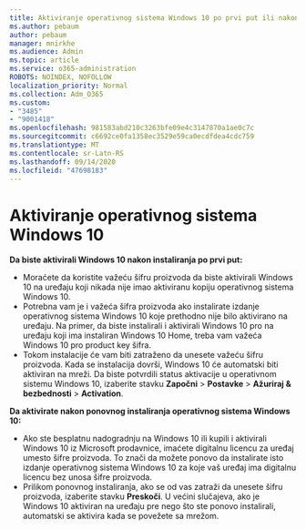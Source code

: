 ```yaml
---
title: Aktiviranje operativnog sistema Windows 10 po prvi put ili nakon ponovnog instaliranja
ms.author: pebaum
author: pebaum
manager: mnirkhe
ms.audience: Admin
ms.topic: article
ms.service: o365-administration
ROBOTS: NOINDEX, NOFOLLOW
localization_priority: Normal
ms.collection: Adm_O365
ms.custom:
- "3485"
- "9001418"
ms.openlocfilehash: 981583abd210c3263bfe09e4c3147870a1ae0c7c
ms.sourcegitcommit: c6692ce0fa1358ec3529e59ca0ecdfdea4cdc759
ms.translationtype: MT
ms.contentlocale: sr-Latn-RS
ms.lasthandoff: 09/14/2020
ms.locfileid: "47698183"
---
```

# <a name="activate-windows-10"></a>Aktiviranje operativnog sistema Windows 10

**Da biste aktivirali Windows 10 nakon instaliranja po prvi put:**

- Moraćete da koristite važeću šifru proizvoda da biste aktivirali Windows 10 na uređaju koji nikada nije imao aktiviranu kopiju operativnog sistema Windows 10.
- Potrebna vam je i važeća šifra proizvoda ako instalirate izdanje operativnog sistema Windows 10 koje prethodno nije bilo aktivirano na uređaju. Na primer, da biste instalirali i aktivirali Windows 10 pro na uređaju koji ima instaliran Windows 10 Home, treba vam važeća Windows 10 pro product key šifra.
- Tokom instalacije će vam biti zatraženo da unesete važeću šifru proizvoda. Kada se instalacija dovrši, Windows 10 će automatski biti aktiviran na mreži. Da biste potvrdili status aktivacije u operativnom sistemu Windows 10, izaberite stavku **Započni** >  **Postavke**  >  **Ažuriraj & bezbednosti**  >  **Activation**.

**Da aktivirate nakon ponovnog instaliranja operativnog sistema Windows 10:**

- Ako ste besplatnu nadogradnju na Windows 10 ili kupili i aktivirali Windows 10 iz Microsoft prodavnice, imaćete digitalnu licencu za uređaj umesto šifre proizvoda. To znači da možete ponovo da instalirate isto izdanje operativnog sistema Windows 10 za koje vaš uređaj ima digitalnu licencu bez unosa šifre proizvoda.
- Prilikom ponovnog instaliranja, ako se od vas zatraži da unesete šifru proizvoda, izaberite stavku **Preskoči**. U većini slučajeva, ako je Windows 10 aktiviran na uređaju pre nego što ste ponovo instalirali, automatski se aktivira kada se povežete sa mrežom.
